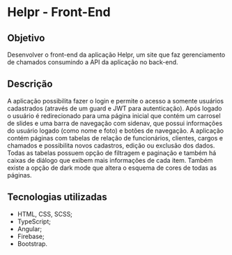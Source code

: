 # Helpr - Front-End

## Objetivo

Desenvolver o front-end da aplicação Helpr, um site que faz gerenciamento de chamados consumindo a API da aplicação no back-end.

## Descrição

A aplicação possibilita fazer o login e permite o acesso a somente usuários cadastrados (através de um guard e JWT para autenticação). Após logado o usuário é redirecionado para uma página inicial que contém um carrosel de slides e uma barra de navegação com sidenav, que possui informações do usuário logado (como nome e foto) e botões de navegação. A aplicação contém páginas com tabelas de relação de funcionários, clientes, cargos e chamados e possibilita novos cadastros, edição ou exclusão dos dados. Todas as tabelas possuem opção de filtragem e paginação e também há caixas de diálogo que exibem mais informações de cada item. Também existe a opção de dark mode que altera o esquema de cores de todas as páginas.

## Tecnologias utilizadas

- HTML, CSS, SCSS;
- TypeScript;
- Angular;
- Firebase;
- Bootstrap.
